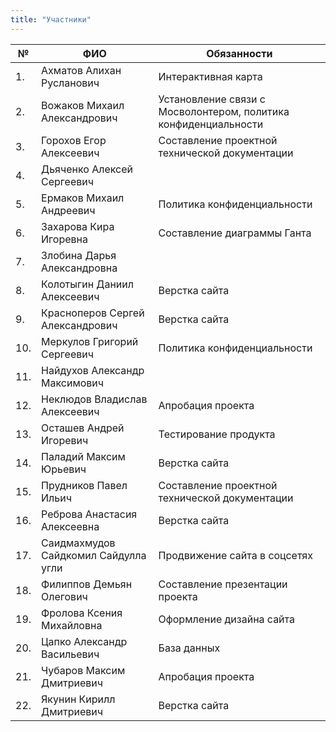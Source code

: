 ```yaml
---
title: "Участники"
---
```

| №  | ФИО                              | Обязанности                                      |
|----|----------------------------------|--------------------------------------------------|
| 1. | Ахматов Алихан Русланович        | Интерактивная карта                              |
| 2. | Вожаков Михаил Александрович     | Установление связи с Мосволонтером, политика конфиденциальности |
| 3. | Горохов Егор Алексеевич         | Составление проектной технической документации   |
| 4. | Дьяченко Алексей Сергеевич      |                                                  |
| 5. | Ермаков Михаил Андреевич        | Политика конфиденциальности                     |
| 6. | Захарова Кира Игоревна          | Составление диаграммы Ганта                     |
| 7. | Злобина Дарья Александровна     |                                                  |
| 8. | Колотыгин Даниил Алексеевич     | Верстка сайта                                    |
| 9. | Красноперов Сергей Александрович | Верстка сайта                                    |
| 10.| Меркулов Григорий Сергеевич     | Политика конфиденциальности                     |
| 11.| Найдухов Александр Максимович   |                                                  |
| 12.| Неклюдов Владислав Алексеевич   | Апробация проекта                                |
| 13.| Осташев Андрей Игоревич         | Тестирование продукта                            |
| 14.| Паладий Максим Юрьевич          | Верстка сайта                                    |
| 15.| Прудников Павел Ильич           | Составление проектной технической документации   |
| 16.| Реброва Анастасия Алексеевна    | Верстка сайта                                    |
| 17.| Саидмахмудов Сайдкомил Сайдулла угли | Продвижение сайта в соцсетях             |
| 18.| Филиппов Демьян Олегович        | Составление презентации проекта                 |
| 19.| Фролова Ксения Михайловна       | Оформление дизайна сайта                         |
| 20.| Цапко Александр Васильевич      | База данных                                      |
| 21.| Чубаров Максим Дмитриевич       | Апробация проекта                                |
| 22.| Якунин Кирилл Дмитриевич        | Верстка сайта                                    |